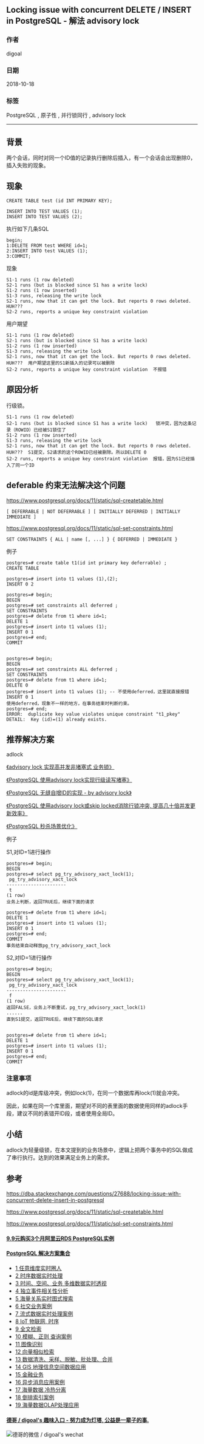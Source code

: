 ## Locking issue with concurrent DELETE / INSERT in PostgreSQL - 解法 advisory lock  
                                                             
### 作者                                                             
digoal                                                             
                                                             
### 日期                                                             
2018-10-18                                                          
                                                             
### 标签                                                             
PostgreSQL , 原子性 , 并行锁同行 , advisory lock    
                                                             
----                                                             
                                                             
## 背景        
两个会话，同时对同一个ID值的记录执行删除后插入，有一个会话会出现删除0，插入失败的现象。  
  
## 现象  
  
```  
CREATE TABLE test (id INT PRIMARY KEY);  
  
INSERT INTO TEST VALUES (1);  
INSERT INTO TEST VALUES (2);  
```  
  
执行如下几条SQL  
  
```  
begin;  
1:DELETE FROM test WHERE id=1;  
2:INSERT INTO test VALUES (1);  
3:COMMIT;  
```  
  
现象  
  
```  
S1-1 runs (1 row deleted)  
S2-1 runs (but is blocked since S1 has a write lock)  
S1-2 runs (1 row inserted)  
S1-3 runs, releasing the write lock  
S2-1 runs, now that it can get the lock. But reports 0 rows deleted. HUH???  
S2-2 runs, reports a unique key constraint violation  
```  
  
用户期望  
  
```  
S1-1 runs (1 row deleted)  
S2-1 runs (but is blocked since S1 has a write lock)    
S1-2 runs (1 row inserted)  
S1-3 runs, releasing the write lock  
S2-1 runs, now that it can get the lock. But reports 0 rows deleted. HUH???  用户期望这里的S1新插入的记录可以被删除  
S2-2 runs, reports a unique key constraint violation  不报错  
```  
  
## 原因分析  
  
行级锁。  
  
```  
S1-1 runs (1 row deleted)  
S2-1 runs (but is blocked since S1 has a write lock)   锁冲突，因为这条记录（ROWID）已经被S1锁住了  
S1-2 runs (1 row inserted)    
S1-3 runs, releasing the write lock  
S2-1 runs, now that it can get the lock. But reports 0 rows deleted. HUH???  S1提交，S2请求的这个ROWID已经被删除。所以DELETE 0  
S2-2 runs, reports a unique key constraint violation  报错，因为S1已经插入了同一个ID   
```  
  
## deferable 约束无法解决这个问题  
https://www.postgresql.org/docs/11/static/sql-createtable.html  
  
```  
[ DEFERRABLE | NOT DEFERRABLE ] [ INITIALLY DEFERRED | INITIALLY IMMEDIATE ]  
```  
  
https://www.postgresql.org/docs/11/static/sql-set-constraints.html  
  
```  
SET CONSTRAINTS { ALL | name [, ...] } { DEFERRED | IMMEDIATE }  
```  
  
例子  
  
```  
postgres=# create table t1(id int primary key deferrable) ;  
CREATE TABLE  
  
postgres=# insert into t1 values (1),(2);  
INSERT 0 2  
  
postgres=# begin;  
BEGIN  
postgres=# set constraints all deferred ;  
SET CONSTRAINTS  
postgres=# delete from t1 where id=1;  
DELETE 1  
postgres=# insert into t1 values (1);  
INSERT 0 1  
postgres=# end;  
COMMIT  
  
  
postgres=# begin;  
BEGIN  
postgres=# set constraints ALL deferred ;  
SET CONSTRAINTS  
postgres=# delete from t1 where id=1;  
DELETE 0  
postgres=# insert into t1 values (1); -- 不使用deferred，这里就直接报错  
INSERT 0 1  
使用deferred，现象不一样的地方，在事务结束时判断约束。  
postgres=# end;  
ERROR:  duplicate key value violates unique constraint "t1_pkey"  
DETAIL:  Key (id)=(1) already exists.  
```  
  
  
## 推荐解决方案  
  
adlock  
  
[《advisory lock 实现高并发非堵塞式 业务锁》](../201707/20170720_01.md)    
  
[《PostgreSQL 使用advisory lock实现行级读写堵塞》](../201705/20170507_02.md)    
  
[《PostgreSQL 无缝自增ID的实现 - by advisory lock》](../201610/20161020_02.md)    
  
[《PostgreSQL 使用advisory lock或skip locked消除行锁冲突, 提高几十倍并发更新效率》](../201610/20161018_01.md)    
  
[《PostgreSQL 秒杀场景优化》](../201509/20150914_01.md)    
  
例子  
  
S1,对ID=1进行操作    
  
```  
postgres=# begin;  
BEGIN  
postgres=# select pg_try_advisory_xact_lock(1);  
 pg_try_advisory_xact_lock   
----------------------  
 t  
(1 row)  
业务上判断，返回TRUE后，继续下面的请求  
  
postgres=# delete from t1 where id=1;  
DELETE 1  
postgres=# insert into t1 values (1);  
INSERT 0 1  
postgres=# end;  
COMMIT  
事务结束自动释放pg_try_advisory_xact_lock  
```  
  
S2,对ID=1进行操作    
  
```  
postgres=# begin;  
BEGIN  
postgres=# select pg_try_advisory_xact_lock(1);  
 pg_try_advisory_xact_lock   
----------------------  
 f  
(1 row)  
返回FALSE，业务上不断重试，pg_try_advisory_xact_lock(1)   
......  
直到S1提交，返回TRUE后，继续下面的SQL请求  
  
  
postgres=# delete from t1 where id=1;  
DELETE 1  
postgres=# insert into t1 values (1);  
INSERT 0 1  
postgres=# end;  
COMMIT  
```  
  
### 注意事项  
  
adlock的id是库级冲突，例如lock(1)，在同一个数据库再lock(1)就会冲突。   
  
因此，如果在同一个库里面，期望对不同的表里面的数据使用同样的adlock手段，建议不同的表错开ID段，或者使用全局ID。  
  
## 小结
adlock为轻量级锁，在本文提到的业务场景中，逻辑上把两个事务中的SQL做成了串行执行。达到的效果满足业务上的需求。  
  
## 参考  
https://dba.stackexchange.com/questions/27688/locking-issue-with-concurrent-delete-insert-in-postgresql  
  
https://www.postgresql.org/docs/11/static/sql-createtable.html  
  
https://www.postgresql.org/docs/11/static/sql-set-constraints.html  
    
  
  
  
  
  
  
  
  
  
  
  
  
  
  
  
  
  
  
  
  
  
  
  
  
  
  
  
  
  
  
  
  
  
  
  
  
  
  
  
  
  
  
  
  
  
  
  
  
  
  
  
#### [9.9元购买3个月阿里云RDS PostgreSQL实例](https://www.aliyun.com/database/postgresqlactivity "57258f76c37864c6e6d23383d05714ea")
  
  
#### [PostgreSQL 解决方案集合](https://yq.aliyun.com/topic/118 "40cff096e9ed7122c512b35d8561d9c8")
- [1 任意维度实时圈人](https://yq.aliyun.com/topic/118 "40cff096e9ed7122c512b35d8561d9c8")
- [2 时序数据实时处理](https://yq.aliyun.com/topic/118 "40cff096e9ed7122c512b35d8561d9c8")
- [3 时间、空间、业务 多维数据实时透视](https://yq.aliyun.com/topic/118 "40cff096e9ed7122c512b35d8561d9c8")
- [4 独立事件相关性分析](https://yq.aliyun.com/topic/118 "40cff096e9ed7122c512b35d8561d9c8")
- [5 海量关系实时图式搜索](https://yq.aliyun.com/topic/118 "40cff096e9ed7122c512b35d8561d9c8")
- [6 社交业务案例](https://yq.aliyun.com/topic/118 "40cff096e9ed7122c512b35d8561d9c8")
- [7 流式数据实时处理案例](https://yq.aliyun.com/topic/118 "40cff096e9ed7122c512b35d8561d9c8")
- [8 IoT 物联网, 时序](https://yq.aliyun.com/topic/118 "40cff096e9ed7122c512b35d8561d9c8")
- [9 全文检索](https://yq.aliyun.com/topic/118 "40cff096e9ed7122c512b35d8561d9c8")
- [10 模糊、正则 查询案例](https://yq.aliyun.com/topic/118 "40cff096e9ed7122c512b35d8561d9c8")
- [11 图像识别](https://yq.aliyun.com/topic/118 "40cff096e9ed7122c512b35d8561d9c8")
- [12 向量相似检索](https://yq.aliyun.com/topic/118 "40cff096e9ed7122c512b35d8561d9c8")
- [13 数据清洗、采样、脱敏、批处理、合并](https://yq.aliyun.com/topic/118 "40cff096e9ed7122c512b35d8561d9c8")
- [14 GIS 地理信息空间数据应用](https://yq.aliyun.com/topic/118 "40cff096e9ed7122c512b35d8561d9c8")
- [15 金融业务](https://yq.aliyun.com/topic/118 "40cff096e9ed7122c512b35d8561d9c8")
- [16 异步消息应用案例](https://yq.aliyun.com/topic/118 "40cff096e9ed7122c512b35d8561d9c8")
- [17 海量数据 冷热分离](https://yq.aliyun.com/topic/118 "40cff096e9ed7122c512b35d8561d9c8")
- [18 倒排索引案例](https://yq.aliyun.com/topic/118 "40cff096e9ed7122c512b35d8561d9c8")
- [19 海量数据OLAP处理应用](https://yq.aliyun.com/topic/118 "40cff096e9ed7122c512b35d8561d9c8")
  
  
#### [德哥 / digoal's 趣味入口 - 努力成为灯塔, 公益是一辈子的事.](https://github.com/digoal/blog/blob/master/README.md "22709685feb7cab07d30f30387f0a9ae")
  
  
![德哥的微信 / digoal's wechat](../pic/digoal_weixin.jpg "f7ad92eeba24523fd47a6e1a0e691b59")
  
